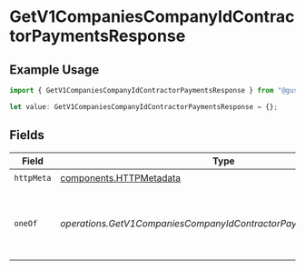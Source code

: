 # GetV1CompaniesCompanyIdContractorPaymentsResponse

## Example Usage

```typescript
import { GetV1CompaniesCompanyIdContractorPaymentsResponse } from "@gusto/embedded-api/models/operations/getv1companiescompanyidcontractorpayments.js";

let value: GetV1CompaniesCompanyIdContractorPaymentsResponse = {};
```

## Fields

| Field                                                              | Type                                                               | Required                                                           | Description                                                        |
| ------------------------------------------------------------------ | ------------------------------------------------------------------ | ------------------------------------------------------------------ | ------------------------------------------------------------------ |
| `httpMeta`                                                         | [components.HTTPMetadata](../../models/components/httpmetadata.md) | :heavy_check_mark:                                                 | N/A                                                                |
| `oneOf`                                                            | *operations.GetV1CompaniesCompanyIdContractorPaymentsResponseBody* | :heavy_minus_sign:                                                 | A JSON object containing contractor payments information           |